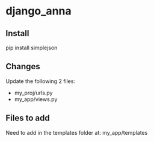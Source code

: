 # django_anna

## Install
pip install simplejson

## Changes
Update the following 2 files:

* my_proj/urls.py
* my_app/views.py

## Files to add
Need to add in the templates folder at:
my_app/templates
